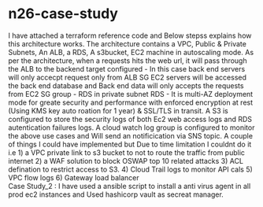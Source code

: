 # n26-case-study
I have attached a terraform reference code and Below stepss explains how this architecture works.
The architecture contains a VPC, Public & Private Subnets, An ALB, a RDS, A s3bucket, EC2 machine in autoscaling mode.
As per the architecture, when a requests hits the web url, it will pass through the ALB to the backend target configured - In this case back end servers will only accecpt request only from ALB SG
EC2 servers will be accessed the back end database and Back end data will only accepts the requests from EC2 SG group - RDS in private subnet
RDS - It is multi-AZ deployment mode for greate security and performance with enforced encryption at rest (Using KMS key auto roation for 1 year) & SSL/TLS in transit.
A S3 is configured to store the security logs of both Ec2 web access logs and RDS autentication failures logs.
A cloud watch log group is configured to monitor the above use cases and Will send an notificication via SNS topic.
A couple of things I could have implemented but Due to time limitation I couldnt do it i.e 1) a VPC private link to s3 bucket to not to route the traffic from public internet 2) a WAF solution to block OSWAP top 10 related attacks 3) ACL defination to restrict access to S3. 4) Cloud Trail logs to monitor API cals 5) VPC flow logs 6) Gateway load balancer   		
Case Study_2 : I have used a ansible script to install a anti virus agent in all prod ec2 instances and Used hashicorp vault as secreat manager.
